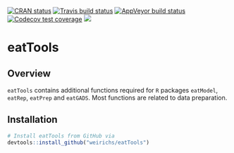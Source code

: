 <!-- badges: start -->
[![CRAN status](https://www.r-pkg.org/badges/version/eatTools)](https://CRAN.R-project.org/package=eatTools)
[![Travis build status](https://travis-ci.org/weirichs/eatTools.svg?branch=master)](https://travis-ci.org/weirichs/eatTools)
[![AppVeyor build status](https://ci.appveyor.com/api/projects/status/github/weirichs/eatTools?branch=master&svg=true)](https://ci.appveyor.com/project/weirichs/eatTools)
[![Codecov test coverage](https://codecov.io/gh/weirichs/eatTools/branch/master/graph/badge.svg)](https://codecov.io/gh/weirichs/eatTools?branch=master)
[![](http://cranlogs.r-pkg.org/badges/grand-total/eatTools?color=blue)](https://cran.r-project.org/package=eatTools)
<!-- badges: end -->

# eatTools

## Overview

`eatTools` contains additional functions required for `R` packages `eatModel`, `eatRep`, `eatPrep` and `eatGADS`. Most functions are related to data preparation.

## Installation

```R
# Install eatTools from GitHub via
devtools::install_github("weirichs/eatTools")
```
